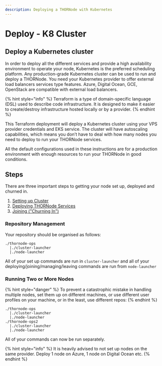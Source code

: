 ```yaml
---
description: Deploying a THORNode with Kubernetes
---
```


# Deploy - K8 Cluster

## **Deploy a Kubernetes cluster**

In order to deploy all the different services and provide a high availability environment to operate your node, Kubernetes is the preferred scheduling platform. Any production-grade Kubernetes cluster can be used to run and deploy a THORNode. You need your Kubernetes provider to offer external load balancers services type features. Azure, Digital Ocean, GCE, OpenStack are compatible with external load balancers.

{% hint style="info" %}
Terraform is a type of domain-specific language \(DSL\) used to describe code infrastructure. It is designed to make it easier to create/destroy infrastructure hosted locally or by a provider.
{% endhint %}

This Terraform deployment will deploy a Kubernetes cluster using your VPS provider credentials and EKS service. The cluster will have autoscaling capabilities, which means you don’t have to deal with how many nodes you need to deploy to run your THORNode services.

All the default configurations used in these instructions are for a production environment with enough resources to run your THORNode in good conditions.

## Steps

There are three important steps to getting your node set up, deployed and churned in. 

1. [Setting up Cluster](setup-aws.md)
2. [Deploying THORNode Services](../deploying.md)
3. [Joining \("Churning In"\)](../joining.md)

### Repository Management

Your repository should be organised as follows:

```text
./thornode-ops
  |./cluster-launcher
  |./node-launcher
```

All of your set up commands are run in `cluster-launcher` and all of your deploying/joining/managing/leaving commands are run from `node-launcher`

### Running Two or More Nodes

{% hint style="danger" %}
To prevent a catastrophic mistake in handling multiple nodes, set them up on different machines, or use different user profiles on your machine, or in the least, use different repos:
{% endhint %}

```text
./thornode-ops
  |./cluster-launcher
  |./node-launcher
./thornode-ops2
  |./cluster-launcher
  |./node-launcher
```

All of your commands can now be run separately. 

{% hint style="info" %}
It is heavily advised to not set up nodes on the same provider. Deploy 1 node on Azure, 1 node on Digital Ocean etc. 
{% endhint %}

